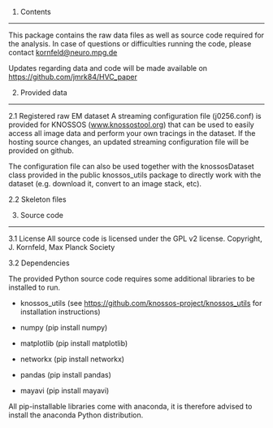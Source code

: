 1. Contents
-------------------
This package contains the raw data files as well as source code required for
the analysis. In case of questions or difficulties running the code, please contact
kornfeld@neuro.mpg.de

Updates regarding data and code will be made available on
https://github.com/jmrk84/HVC_paper


2. Provided data
-------------------
2.1 Registered raw EM dataset
A streaming configuration file (j0256.conf) is provided for KNOSSOS (www.knossostool.org) that can be used
to easily access all image data and perform your own tracings in the dataset. If the hosting source
changes, an updated streaming configuration file will be provided on github.

The configuration file can also be used together with the knossosDataset class provided
in the public knossos_utils package to directly work with the dataset (e.g. download it, convert
to an image stack, etc).

2.2 Skeleton files


3. Source code
-------------------
3.1  License
All source code is licensed under the GPL v2 license. 
Copyright, J. Kornfeld, Max Planck Society

3.2 Dependencies

The provided Python source code requires some additional libraries to be installed to run.
* knossos_utils (see https://github.com/knossos-project/knossos_utils for installation
instructions)

* numpy (pip install numpy)
* matplotlib (pip install matplotlib)
* networkx (pip install networkx)
* pandas (pip install pandas)
* mayavi (pip install mayavi)

All pip-installable libraries come with anaconda, it is therefore advised to install the
anaconda Python distribution.
